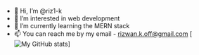 - 👋 Hi, I’m @riz1-k
- 👀 I’m interested in web development
- 🌱 I’m currently learning the MERN stack
- 📫 You can reach me by my email - rizwan.k.off@gmail.com
[![My GitHub stats](https://github-readme-stats.vercel.app/api?username=riz1-k)]
<!---
riz1-k/riz1-k is a ✨ special ✨ repository because its `README.md` (this file) appears on your GitHub profile.
You can click the Preview link to take a look at your changes.
--->
